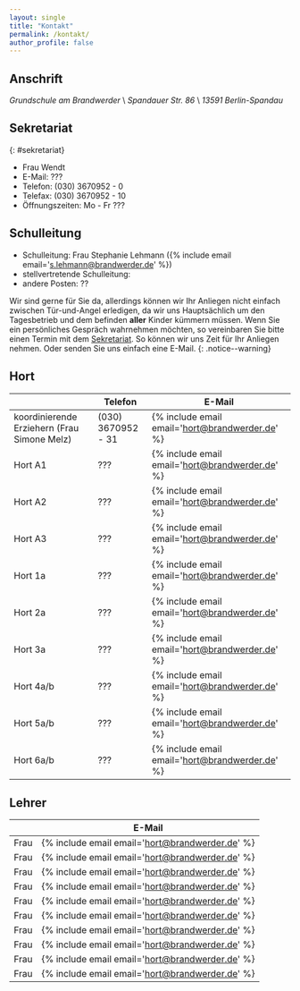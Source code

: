 ```yaml
---
layout: single
title: "Kontakt"
permalink: /kontakt/
author_profile: false
---
```


## Anschrift

*Grundschule am Brandwerder* \\
*Spandauer Str. 86* \\
*13591 Berlin-Spandau*

## Sekretariat
{: #sekretariat}

* Frau Wendt
* E-Mail: ???
* Telefon: (030) 3670952 - 0
* Telefax: (030) 3670952 - 10
* Öffnungszeiten: Mo - Fr ???

## Schulleitung

* Schulleitung: Frau Stephanie Lehmann ({% include email email='s.lehmann@brandwerder.de' %})
* stellvertretende Schulleitung:
* andere Posten: ??

Wir sind gerne für Sie da, allerdings können wir Ihr Anliegen nicht einfach
zwischen Tür-und-Angel erledigen, da wir uns Hauptsächlich um den Tagesbetrieb
und dem befinden **aller** Kinder kümmern müssen. Wenn Sie ein persönliches
Gespräch wahrnehmen möchten, so vereinbaren Sie bitte einen Termin mit dem
[Sekretariat](/kontakt#sekretariat). So können wir uns Zeit für Ihr Anliegen
nehmen. Oder senden Sie uns einfach eine E-Mail.
{: .notice--warning}

## Hort

|   | Telefon | E-Mail |
|---|---|---|
|<span id='koordinierende_erzieherin'>koordinierende Erziehern</span> (Frau Simone Melz)| (030) 3670952 - 31 | {% include email email='hort@brandwerder.de' %} |
| Hort A1 | ??? | {% include email email='hort@brandwerder.de' %} |
| Hort A2 | ??? | {% include email email='hort@brandwerder.de' %} |
| Hort A3 | ??? | {% include email email='hort@brandwerder.de' %} |
| Hort 1a | ??? | {% include email email='hort@brandwerder.de' %} |
| Hort 2a | ??? | {% include email email='hort@brandwerder.de' %} |
| Hort 3a | ??? | {% include email email='hort@brandwerder.de' %} |
| Hort 4a/b | ??? | {% include email email='hort@brandwerder.de' %} |
| Hort 5a/b | ??? | {% include email email='hort@brandwerder.de' %} |
| Hort 6a/b | ??? | {% include email email='hort@brandwerder.de' %} |

## Lehrer

|   | E-Mail |
|---|---|
| Frau | {% include email email='hort@brandwerder.de' %} |
| Frau | {% include email email='hort@brandwerder.de' %} |
| Frau | {% include email email='hort@brandwerder.de' %} |
| Frau | {% include email email='hort@brandwerder.de' %} |
| Frau | {% include email email='hort@brandwerder.de' %} |
| Frau | {% include email email='hort@brandwerder.de' %} |
| Frau | {% include email email='hort@brandwerder.de' %} |
| Frau | {% include email email='hort@brandwerder.de' %} |
| Frau | {% include email email='hort@brandwerder.de' %} |
| Frau | {% include email email='hort@brandwerder.de' %} |
